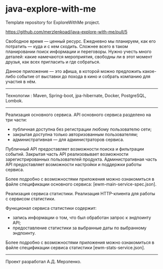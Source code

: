 # java-explore-with-me
Template repository for ExploreWithMe project.

https://github.com/merzlenkoad/java-explore-with-me/pull/5

Свободное время — ценный ресурс. Ежедневно мы планируем, как его потратить — куда и с кем сходить.
Сложнее всего в таком планировании поиск информации и переговоры. Нужно учесть много деталей:
какие намечаются мероприятия, свободны ли в этот момент друзья, как всех пригласить и где собраться.

Данное приложение — это афиша,
в которой можно предложить какое-либо событие от выставки до похода в кино и собрать компанию для участия в нём.
___
Технологии : Maven, Spring-boot, jpa-hibernate, Docker, PostgreSQL, Lombok.
___

Реализация основного сервиса.
API основного сервиса разделено на три части:

- публичная доступна без регистрации любому пользователю сети;
- закрытая доступна только авторизованным пользователям;
- административная — для администраторов сервиса.

Публичный API предоставляет возможности поиска и фильтрации событий.
Закрытая часть API реализовывает возможности зарегистрированных пользователей продукта.
Административная часть API предоставляет возможности настройки и поддержки работы сервиса.

Более подробно с возможностями приложения можно ознакомиться в файле спецификации основного сервиса: [ewm-main-service-spec.json].

Реализация сервиса статистики.
Реализация HTTP-клиента для работы с сервисом статистики.

Функционал сервиса статистики содержит:

- запись информации о том, что был обработан запрос к эндпоинту API;
- предоставление статистики за выбранные даты по выбранному эндпоинту.

Более подробно с возможностями приложения можно ознакомиться в файле спецификации сервиса статистики [ewm-stats-service.json].
___
Проект разработал А.Д. Мерзленко.